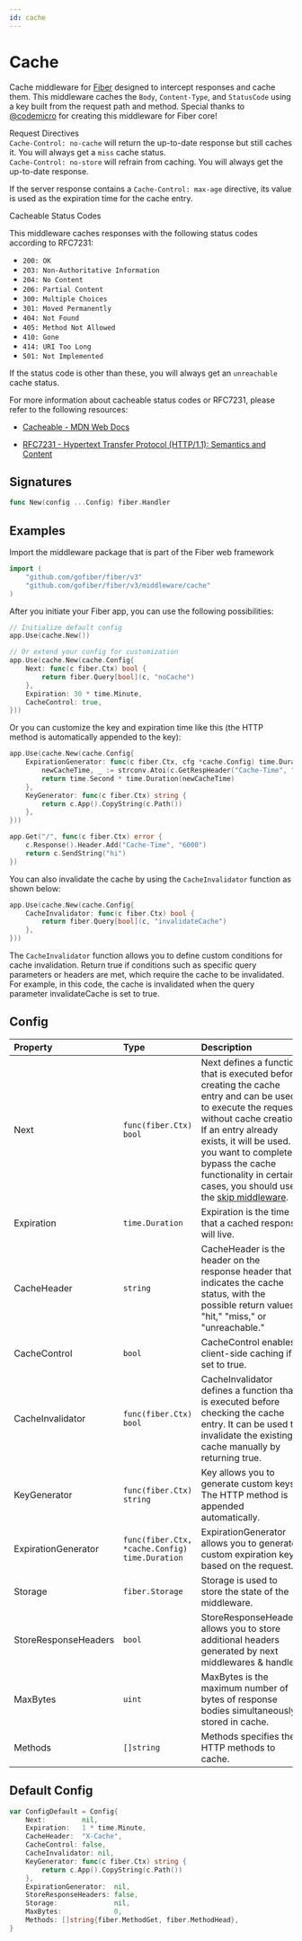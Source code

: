 ```yaml
---
id: cache
---
```


# Cache

Cache middleware for [Fiber](https://github.com/gofiber/fiber) designed to intercept responses and cache them. This middleware caches the `Body`, `Content-Type`, and `StatusCode` using a key built from the request path and method. Special thanks to [@codemicro](https://github.com/codemicro/fiber-cache) for creating this middleware for Fiber core!

Request Directives<br />
`Cache-Control: no-cache` will return the up-to-date response but still caches it. You will always get a `miss` cache status.<br />
`Cache-Control: no-store` will refrain from caching. You will always get the up-to-date response.

If the server response contains a `Cache-Control: max-age` directive, its value is used as the expiration time for the cache entry.

Cacheable Status Codes<br />

This middleware caches responses with the following status codes according to RFC7231:

- `200: OK`
- `203: Non-Authoritative Information`
- `204: No Content`
- `206: Partial Content`
- `300: Multiple Choices`
- `301: Moved Permanently`
- `404: Not Found`
- `405: Method Not Allowed`
- `410: Gone`
- `414: URI Too Long`
- `501: Not Implemented`

If the status code is other than these, you will always get an `unreachable` cache status.

For more information about cacheable status codes or RFC7231, please refer to the following resources:

- [Cacheable - MDN Web Docs](https://developer.mozilla.org/en-US/docs/Glossary/Cacheable)

- [RFC7231 - Hypertext Transfer Protocol (HTTP/1.1): Semantics and Content](https://datatracker.ietf.org/doc/html/rfc7231)

## Signatures

```go
func New(config ...Config) fiber.Handler
```

## Examples

Import the middleware package that is part of the Fiber web framework

```go
import (
    "github.com/gofiber/fiber/v3"
    "github.com/gofiber/fiber/v3/middleware/cache"
)
```

After you initiate your Fiber app, you can use the following possibilities:

```go
// Initialize default config
app.Use(cache.New())

// Or extend your config for customization
app.Use(cache.New(cache.Config{
    Next: func(c fiber.Ctx) bool {
        return fiber.Query[bool](c, "noCache")
    },
    Expiration: 30 * time.Minute,
    CacheControl: true,
}))
```

Or you can customize the key and expiration time like this (the HTTP method is automatically appended to the key):

```go
app.Use(cache.New(cache.Config{
    ExpirationGenerator: func(c fiber.Ctx, cfg *cache.Config) time.Duration {
        newCacheTime, _ := strconv.Atoi(c.GetRespHeader("Cache-Time", "600"))
        return time.Second * time.Duration(newCacheTime)
    },
    KeyGenerator: func(c fiber.Ctx) string {
        return c.App().CopyString(c.Path())
    },
}))

app.Get("/", func(c fiber.Ctx) error {
    c.Response().Header.Add("Cache-Time", "6000")
    return c.SendString("hi")
})
```

You can also invalidate the cache by using the `CacheInvalidator` function as shown below:

```go
app.Use(cache.New(cache.Config{
    CacheInvalidator: func(c fiber.Ctx) bool {
        return fiber.Query[bool](c, "invalidateCache")
    },
}))
```

The `CacheInvalidator` function allows you to define custom conditions for cache invalidation. Return true if conditions such as specific query parameters or headers are met, which require the cache to be invalidated. For example, in this code, the cache is invalidated when the query parameter invalidateCache is set to true.

## Config

| Property             | Type                                           | Description                                                                                                                                                                                                                                                                                                    | Default                                                          |
| :------------------- | :--------------------------------------------- | :------------------------------------------------------------------------------------------------------------------------------------------------------------------------------------------------------------------------------------------------------------------------------------------------------------- | :--------------------------------------------------------------- |
| Next                 | `func(fiber.Ctx) bool`                         | Next defines a function that is executed before creating the cache entry and can be used to execute the request without cache creation. If an entry already exists, it will be used. If you want to completely bypass the cache functionality in certain cases, you should use the [skip middleware](skip.md). | `nil`                                                            |
| Expiration           | `time.Duration`                                | Expiration is the time that a cached response will live.                                                                                                                                                                                                                                                       | `1 * time.Minute`                                                |
| CacheHeader          | `string`                                       | CacheHeader is the header on the response header that indicates the cache status, with the possible return values "hit," "miss," or "unreachable."                                                                                                                                                             | `X-Cache`                                                        |
| CacheControl         | `bool`                                         | CacheControl enables client-side caching if set to true.                                                                                                                                                                                                                                                       | `false`                                                          |
| CacheInvalidator     | `func(fiber.Ctx) bool`                         | CacheInvalidator defines a function that is executed before checking the cache entry. It can be used to invalidate the existing cache manually by returning true.                                                                                                                                              | `nil`                                                            |
| KeyGenerator         | `func(fiber.Ctx) string`                       | Key allows you to generate custom keys. The HTTP method is appended automatically.                                                                                                                                                                                                                                                                        | `func(c fiber.Ctx) string { return c.App().CopyString(c.Path()) }` |
| ExpirationGenerator  | `func(fiber.Ctx, *cache.Config) time.Duration` | ExpirationGenerator allows you to generate custom expiration keys based on the request.                                                                                                                                                                                                                        | `nil`                                                            |
| Storage              | `fiber.Storage`                                | Storage is used to store the state of the middleware.                                                                                                                                                                                                                                                            | In-memory store                                                  |
| StoreResponseHeaders | `bool`                                         | StoreResponseHeaders allows you to store additional headers generated by next middlewares & handler.                                                                                                                                                                                                           | `false`                                                          |
| MaxBytes             | `uint`                                         | MaxBytes is the maximum number of bytes of response bodies simultaneously stored in cache.                                                                                                                                                                                                                     | `0` (No limit)                                                   |
| Methods              | `[]string`                                     | Methods specifies the HTTP methods to cache.                                                                                                                                                                                                                                                                   | `[]string{fiber.MethodGet, fiber.MethodHead}`                    |

## Default Config

```go
var ConfigDefault = Config{
    Next:         nil,
    Expiration:   1 * time.Minute,
    CacheHeader:  "X-Cache",
    CacheControl: false,
    CacheInvalidator: nil,
    KeyGenerator: func(c fiber.Ctx) string {
        return c.App().CopyString(c.Path())
    },
    ExpirationGenerator:  nil,
    StoreResponseHeaders: false,
    Storage:              nil,
    MaxBytes:             0,
    Methods: []string{fiber.MethodGet, fiber.MethodHead},
}
```
